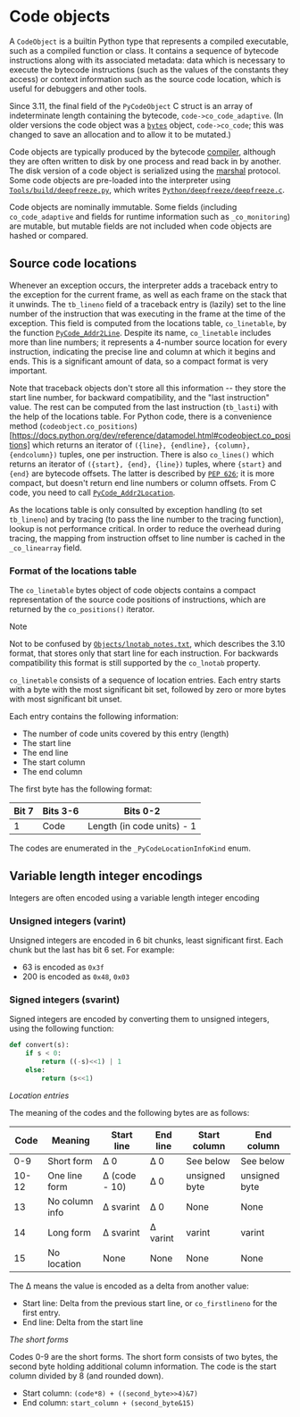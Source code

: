 
# Code objects

A `CodeObject` is a builtin Python type that represents a compiled executable,
such as a compiled function or class.
It contains a sequence of bytecode instructions along with its associated
metadata: data which is necessary to execute the bytecode instructions (such
as the values of the constants they access) or context information such as
the source code location, which is useful for debuggers and other tools.

Since 3.11, the final field of the `PyCodeObject` C struct is an array
of indeterminate length containing the bytecode, `code->co_code_adaptive`.
(In older versions the code object was a
[`bytes`](https://docs.python.org/dev/library/stdtypes.html#bytes)
object, `code->co_code`; this was changed to save an allocation and to
allow it to be mutated.)

Code objects are typically produced by the bytecode [compiler](compiler.md),
although they are often written to disk by one process and read back in by another.
The disk version of a code object is serialized using the
[marshal](https://docs.python.org/dev/library/marshal.html) protocol.
Some code objects are pre-loaded into the interpreter using
[`Tools/build/deepfreeze.py`](../Tools/build/deepfreeze.py),
which writes
[`Python/deepfreeze/deepfreeze.c`](../Python/deepfreeze/deepfreeze.c).

Code objects are nominally immutable.
Some fields (including `co_code_adaptive` and fields for runtime
information such as `_co_monitoring`) are mutable, but mutable fields are
not included when code objects are hashed or compared.

## Source code locations

Whenever an exception occurs, the interpreter adds a traceback entry to
the exception for the current frame, as well as each frame on the stack that
it unwinds.
The `tb_lineno` field of a traceback entry is (lazily) set to the line
number of the instruction that was executing in the frame at the time of
the exception.
This field is computed from the locations table, `co_linetable`, by the function
[`PyCode_Addr2Line`](https://docs.python.org/dev/c-api/code.html#c.PyCode_Addr2Line).
Despite its name, `co_linetable` includes more than line numbers; it represents
a 4-number source location for every instruction, indicating the precise line
and column at which it begins and ends. This is a significant amount of data,
so a compact format is very important.

Note that traceback objects don't store all this information -- they store the start line
number, for backward compatibility, and the "last instruction" value.
The rest can be computed from the last instruction (`tb_lasti`) with the help of the
locations table.  For Python code, there is a convenience method
(`codeobject.co_positions`)[https://docs.python.org/dev/reference/datamodel.html#codeobject.co_positions]
which returns an iterator of `({line}, {endline}, {column}, {endcolumn})` tuples,
one per instruction.
There is also `co_lines()` which returns an iterator of `({start}, {end}, {line})` tuples,
where `{start}` and `{end}` are bytecode offsets.
The latter is described by [`PEP 626`](https://peps.python.org/pep-0626/); it is more
compact, but doesn't return end line numbers or column offsets.
From C code, you need to call
[`PyCode_Addr2Location`](https://docs.python.org/dev/c-api/code.html#c.PyCode_Addr2Location).

As the locations table is only consulted by exception handling (to set ``tb_lineno``)
and by tracing (to pass the line number to the tracing function), lookup is not
performance critical.
In order to reduce the overhead during tracing, the mapping from instruction offset to
line number is cached in the ``_co_linearray`` field.

### Format of the locations table

The `co_linetable` bytes object of code objects contains a compact
representation of the source code positions of instructions, which are
returned by the `co_positions()` iterator.

> [!NOTE]
> Not to be confused by [`Objects/lnotab_notes.txt`](Objects/lnotab_notes.txt),
> which describes the 3.10 format, that stores only that start line for each instruction.
> For backwards compatibility this format is still supported by the `co_lnotab` property.

`co_linetable` consists of a sequence of location entries.
Each entry starts with a byte with the most significant bit set, followed by zero or more bytes with most significant bit unset.

Each entry contains the following information:
* The number of code units covered by this entry (length)
* The start line
* The end line
* The start column
* The end column

The first byte has the following format:

Bit 7 | Bits 3-6 | Bits 0-2
 ---- | ---- | ----
 1 | Code | Length (in code units) - 1

The codes are enumerated in the `_PyCodeLocationInfoKind` enum.

## Variable length integer encodings

Integers are often encoded using a variable length integer encoding

### Unsigned integers (varint)

Unsigned integers are encoded in 6 bit chunks, least significant first.
Each chunk but the last has bit 6 set.
For example:

* 63 is encoded as `0x3f`
* 200 is encoded as `0x48`, `0x03`

### Signed integers (svarint)

Signed integers are encoded by converting them to unsigned integers, using the following function:
```Python
def convert(s):
    if s < 0:
        return ((-s)<<1) | 1
    else:
        return (s<<1)
```

*Location entries*

The meaning of the codes and the following bytes are as follows:

Code | Meaning | Start line | End line | Start column | End column
 ---- | ---- | ---- | ---- | ---- | ----
 0-9 | Short form | Δ 0 | Δ 0 | See below | See below
 10-12 | One line form | Δ (code - 10) | Δ 0 | unsigned byte | unsigned byte
 13 | No column info | Δ svarint | Δ 0 | None | None
 14   | Long form | Δ svarint | Δ varint | varint | varint
 15   | No location |  None | None | None | None

The Δ means the value is encoded as a delta from another value:
* Start line: Delta from the previous start line, or `co_firstlineno` for the first entry.
* End line: Delta from the start line

*The short forms*

Codes 0-9 are the short forms. The short form consists of two bytes, the second byte holding additional column information. The code is the start column divided by 8 (and rounded down).
* Start column: `(code*8) + ((second_byte>>4)&7)`
* End column: `start_column + (second_byte&15)`
